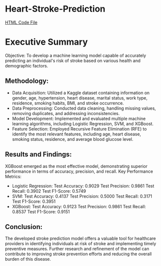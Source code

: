 # Heart-Stroke-Prediction

[HTML Code File](file:///C:/Users/katta/Documents/PROJECT_STROKE.html) 

# Executive Summary

Objective: To develop a machine learning model capable of accurately predicting an individual's risk of stroke based on various health and demographic factors.

## Methodology:

* Data Acquisition: Utilized a Kaggle dataset containing information on gender, age, hypertension, heart disease, marital status, work type, residence, smoking habits, BMI, and stroke occurrence.
* Data Preprocessing: Conducted data cleaning, handling missing values, removing duplicates, and addressing inconsistencies.
* Model Development: Implemented and evaluated multiple machine learning algorithms, including Logistic Regression, SVM, and XGBoost.
* Feature Selection: Employed Recursive Feature Elimination (RFE) to identify the most relevant features, including age, heart disease, smoking status, residence, and average blood glucose level.

## Results and Findings:

XGBoost emerged as the most effective model, demonstrating superior performance in terms of accuracy, precision, and recall.
Key Performance Metrics:

* Logistic Regression:
Test Accuracy: 0.9029
Test Precision: 0.9861
Test Recall: 0.3902
Test F1-Score: 0.5749
* SVM:
Test Accuracy: 0.4137
Test Precision: 0.5000
Test Recall: 0.3171
Test F1-Score: 0.3951
* XGBoost:
Test Accuracy: 0.9123
Test Precision: 0.9861
Test Recall: 0.8537
Test F1-Score: 0.9151

## Conclusion:

The developed stroke prediction model offers a valuable tool for healthcare providers in identifying individuals at risk of stroke and implementing timely preventive measures. Further research and refinement of the model can contribute to improving stroke prevention efforts and reducing the overall burden of this disease.
